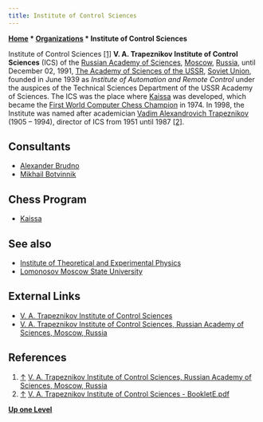 ```yaml
---
title: Institute of Control Sciences
---
```

**[Home](Home "Home") \* [Organizations](Organizations "Organizations") \* Institute of Control Sciences**



 [](http://www.mathnet.ru/php/organisation.phtml?orgid=1511&option_lang=eng) Institute of Control Sciences <a id="cite-note-1" href="#cite-ref-1">[1]</a> 
**V. A. Trapeznikov Institute of Control Sciences** (ICS) of the [Russian Academy of Sciences](https://en.wikipedia.org/wiki/Russian_Academy_of_Sciences), [Moscow](https://en.wikipedia.org/wiki/Moscow), [Russia](https://en.wikipedia.org/wiki/Russia), until December 02, 1991, [The Academy of Sciences of the USSR](https://en.wikipedia.org/wiki/Russian_Academy_of_Sciences#The_Academy_of_Sciences_of_the_USSR), [Soviet Union](https://en.wikipedia.org/wiki/Soviet_Union), founded in June 1939 as *Institute of Automation and Remote Control* under the auspices of the Technical Sciences Department of the USSR Academy of Sciences. The ICS was the place where [Kaissa](Kaissa "Kaissa") was developed, which became the [First World Computer Chess Champion](WCCC_1974 "WCCC 1974") in 1974. In 1998, the Institute was named after academician [Vadim Alexandrovich Trapeznikov](https://ru.wikipedia.org/wiki/%D0%A2%D1%80%D0%B0%D0%BF%D0%B5%D0%B7%D0%BD%D0%B8%D0%BA%D0%BE%D0%B2,_%D0%92%D0%B0%D0%B4%D0%B8%D0%BC_%D0%90%D0%BB%D0%B5%D0%BA%D1%81%D0%B0%D0%BD%D0%B4%D1%80%D0%BE%D0%B2%D0%B8%D1%87) (1905 – 1994), director of ICS from 1951 until 1987 <a id="cite-note-2" href="#cite-ref-2">[2]</a>. 


  




## Consultants


* [Alexander Brudno](Alexander_Brudno "Alexander Brudno")
* [Mikhail Botvinnik](Mikhail_Botvinnik "Mikhail Botvinnik")


## Chess Program


* [Kaissa](Kaissa "Kaissa")


## See also


* [Institute of Theoretical and Experimental Physics](Institute_of_Theoretical_and_Experimental_Physics "Institute of Theoretical and Experimental Physics")
* [Lomonosov Moscow State University](Moscow_State_University "Moscow State University")


## External Links


* [V. A. Trapeznikov Institute of Control Sciences](http://www.ipu.ru/en)
* [V. A. Trapeznikov Institute of Control Sciences, Russian Academy of Sciences, Moscow, Russia](http://www.mathnet.ru/php/organisation.phtml?orgid=1511&option_lang=eng)


## References


1. <a id="cite-ref-1" href="#cite-note-1">↑</a> [V. A. Trapeznikov Institute of Control Sciences, Russian Academy of Sciences, Moscow, Russia](http://www.mathnet.ru/php/organisation.phtml?orgid=1511&option_lang=eng)
2. <a id="cite-ref-2" href="#cite-note-2">↑</a> [V. A. Trapeznikov Institute of Control Sciences - BookletE.pdf](http://www.ipu.ru/sites/default/files/BookletE.pdf)

**[Up one Level](Organizations "Organizations")**







 
